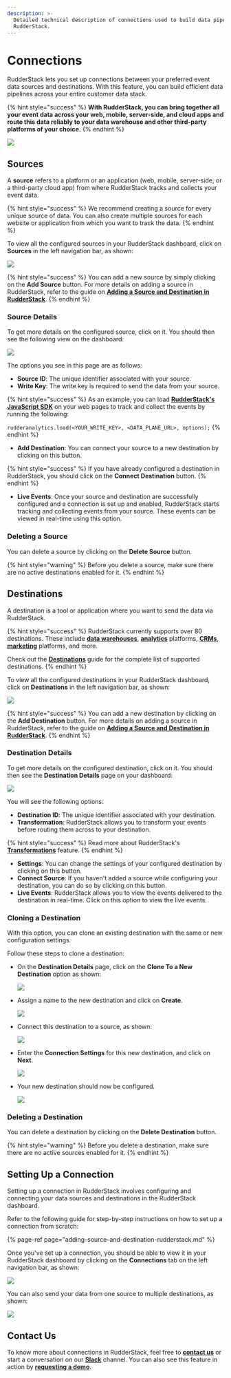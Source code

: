 ```yaml
---
description: >-
  Detailed technical description of connections used to build data pipelines in
  RudderStack.
---
```


# Connections

RudderStack lets you set up connections between your preferred event data sources and destinations. With this feature, you can build efficient data pipelines across your entire customer data stack.

{% hint style="success" %}
**With RudderStack, you can bring together all your event data across your web, mobile, server-side, and cloud apps and route this data reliably to your data warehouse and other third-party platforms of your choice.**
{% endhint %}

![](../.gitbook/assets/5%20%2820%29.png)

## Sources

A **source** refers to a platform or an application \(web, mobile, server-side, or a third-party cloud app\) from where RudderStack tracks and collects your event data.

{% hint style="success" %}
We recommend creating a source for every unique source of data. You can also create multiple sources for each website or application from which you want to track the data.
{% endhint %}

To view all the configured sources in your RudderStack dashboard, click on **Sources** in the left navigation bar, as shown:

![](../.gitbook/assets/3%20%2820%29.png)

{% hint style="success" %}
You can add a new source by simply clicking on the **Add Source** button. For more details on adding a source in RudderStack, refer to the guide on [**Adding a Source and Destination in RudderStack**](adding-source-and-destination-rudderstack.md).
{% endhint %}

### Source Details

To get more details on the configured source, click on it. You should then see the following view on the dashboard:

![](../.gitbook/assets/4%20%2820%29.png)

The options you see in this page are as follows:

* **Source ID**: The unique identifier associated with your source.
* **Write Key**: The write key is required to send the data from your source.

{% hint style="success" %}
As an example, you can load [**RudderStack's JavaScript SDK**](../stream-sources/rudderstack-sdk-integration-guides/rudderstack-javascript-sdk/) on your web pages to track and collect the events by running the following:

`rudderanalytics.load(<YOUR_WRITE_KEY>, <DATA_PLANE_URL>, options);`
{% endhint %}

* **Add Destination**: You can connect your source to a new destination by clicking on this button.

{% hint style="success" %}
If you have already configured a destination in RudderStack, you should click on the **Connect Destination** button.
{% endhint %}

* **Live Events**: Once your source and destination are successfully configured and a connection is set up and enabled, RudderStack starts tracking and collecting events from your source. These events can be viewed in real-time using this option.

### Deleting a Source

You can delete a source by clicking on the **Delete Source** button.

{% hint style="warning" %}
Before you delete a source, make sure there are no active destinations enabled for it.
{% endhint %}

## Destinations

A destination is a tool or application where you want to send the data via RudderStack.

{% hint style="success" %}
RudderStack currently supports over 80 destinations. These include [**data warehouses**](https://docs.rudderstack.com/data-warehouse-integrations), [**analytics**](https://docs.rudderstack.com/destinations/analytics) platforms,  [**CRMs**](https://docs.rudderstack.com/destinations/crm), [**marketing**](https://docs.rudderstack.com/destinations/marketing) platforms, and more.

Check out the [**Destinations**](../destinations/) guide for the complete list of supported destinations.
{% endhint %}

To view all the configured destinations in your RudderStack dashboard, click on **Destinations** in the left navigation bar, as shown:

![](../.gitbook/assets/7%20%2813%29.png)

{% hint style="success" %}
You can add a new destination by clicking on the **Add Destination** button. For more details on adding a source in RudderStack, refer to the guide on [**Adding a Source and Destination in RudderStack**](https://docs.rudderstack.com/getting-started/adding-source-and-destination-rudderstack).
{% endhint %}

### Destination Details

To get more details on the configured destination, click on it. You should then see the **Destination Details** page on your dashboard:

![](../.gitbook/assets/6%20%2819%29.png)

You will see the following options:

* **Destination ID**: The unique identifier associated with your destination.
* **Transformation**: RudderStack allows you to transform your events before routing them across to your destination.

{% hint style="success" %}
Read more about RudderStack's [**Transformations**](../transformations/) feature.
{% endhint %}

* **Settings**: You can change the settings of your configured destination by clicking on this button.
* **Connect Source**: If you haven't added a source while configuring your destination, you can do so by clicking on this button.
* **Live Events**: RudderStack allows you to view the events delivered to the destination in real-time. Click on this option to view the live events.

### Cloning a Destination

With this option, you can clone an existing destination with the same or new configuration settings.

Follow these steps to clone a destination:

* On the **Destination Details** page, click on the **Clone To a New Destination** option as shown:

  ![](../.gitbook/assets/clone-1.png)

* Assign a name to the new destination and click on **Create**.

  ![](../.gitbook/assets/clone-2.png)

* Connect this destination to a source, as shown:

  ![](../.gitbook/assets/clone-3.png)

* Enter the **Connection Settings** for this new destination, and click on **Next**.

  ![](../.gitbook/assets/clone-4.png)

* Your new destination should now be configured.

  ![](../.gitbook/assets/clone-5.png)

### Deleting a Destination

You can delete a destination by clicking on the **Delete Destination** button.

{% hint style="warning" %}
Before you delete a destination, make sure there are no active sources enabled for it.
{% endhint %}

## Setting Up a Connection

Setting up a connection in RudderStack involves configuring and connecting your data sources and destinations in the RudderStack dashboard.

Refer to the following guide for step-by-step instructions on how to set up a connection from scratch:

{% page-ref page="adding-source-and-destination-rudderstack.md" %}

Once you've set up a connection, you should be able to view it in your RudderStack dashboard by clicking on the **Connections** tab on the left navigation bar, as shown:

![](../.gitbook/assets/9%20%284%29.png)

You can also send your data from one source to multiple destinations, as shown:

![](../.gitbook/assets/8%20%287%29.png)

## Contact Us

To know more about connections in RudderStack, feel free to [**contact us**](mailto:%20docs@rudderstack.com) or start a conversation on our [**Slack**](https://resources.rudderstack.com/join-rudderstack-slack) channel. You can also see this feature in action by [**requesting a demo**](https://resources.rudderstack.com/request-a-demo?_ga=2.47794151.1545771517.1607313913-1655106949.1598281099).

